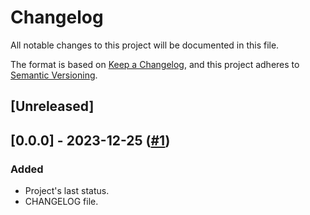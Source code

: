 # Changelog

All notable changes to this project will be documented in this file.

The format is based on [Keep a Changelog](https://keepachangelog.com/en/1.0.0/),
and this project adheres to [Semantic Versioning](https://semver.org/spec/v2.0.0.html).

## [Unreleased]

## [0.0.0] - 2023-12-25 ([#1](https://github.com/soria-lucas/qrsec_backend/pull/1))

### Added

- Project's last status.
- CHANGELOG file.

